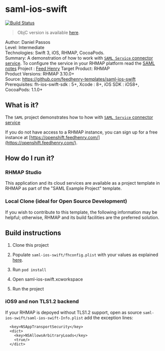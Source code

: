# saml-ios-swift
[![Build Status](https://travis-ci.org/feedhenry-templates/saml-ios-swift.png)](https://travis-ci.org/feedhenry-templates/saml-ios-swift)

> ObjC version is available [here](https://github.com/feedhenry-templates/saml-ios-app/).

Author: Daniel Passos   
Level: Intermediate  
Technologies: Swift 3, iOS, RHMAP, CocoaPods.  
Summary: A demonstration of how to work with [```SAML Service``` connector service](https://github.com/feedhenry-templates/saml-service). To configure the service in your RHMAP platform read the [SAML notes](https://github.com/feedhenry-templates/saml-service/blob/master/NOTES.md)
Project : [Feed Henry](http://feedhenry.org)
Target Product: RHMAP  
Product Versions: RHMAP 3.10.0+   
Source: https://github.com/feedhenry-templates/saml-ios-swift  
Prerequisites: fh-ios-swift-sdk : 5+, Xcode : 8+, iOS SDK : iOS8+, CocoaPods: 1.1.0+

## What is it?

The ```SAML``` project demonstrates how to how with [```SAML Service``` connector service](https://github.com/feedhenry-templates/saml-service)

If you do not have access to a RHMAP instance, you can sign up for a free instance at [https://openshift.feedhenry.com/](https://openshift.feedhenry.com/).

## How do I run it?  

### RHMAP Studio

This application and its cloud services are available as a project template in RHMAP as part of the "SAML Example Project" template.

### Local Clone (ideal for Open Source Development)

If you wish to contribute to this template, the following information may be helpful; otherwise, RHMAP and its build facilities are the preferred solution.

## Build instructions

1. Clone this project

2. Populate ```saml-ios-swift/fhconfig.plist``` with your values as explained [here](http://docs.feedhenry.com/v3/dev_tools/sdks/ios.html#ios-configure).

3. Run ```pod install```

4. Open saml-ios-swift.xcworkspace

4. Run the project

### iOS9 and non TLS1.2 backend

If your RHMAP is depoyed without TLS1.2 support, open as source  ```saml-ios-swift/saml-ios-swift-Info.plist``` add the exception lines:

```
  <key>NSAppTransportSecurity</key>
  <dict>
    <key>NSAllowsArbitraryLoads</key>
    <true/>
  </dict>
```
